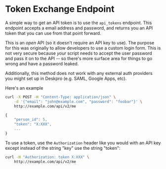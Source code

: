 # Token Exchange Endpoint

A simple way to get an API token is to use the `api_tokens` endpoint. This endpoint accepts a email address and password, and returns you an API token that you can use from that point forward.

This is an _open_ API \(so it doesn't require an API key to use\). The purpose for this was originally to allow developers to use a custom login form. This is not very secure because _your_ script needs to accept the user password and pass it on to the API -- so there's more surface area for things to go wrong and have a password leaked.

Additionally, this method does not work with any external auth providers you might set up in Deskpro \(e.g. SAML, Google Apps, etc\).

Here's an example

```bash
curl -X POST -H "Content-Type: application/json" \
    -d '{"email": "john@example.com", "password": "foobar"}' \
    http://example.com/api/v2/me
```

```javascript
{
    "person_id": 5,
    "token": "X:XXX",
    ...
}
```

To use a token, use the `Authorization` header like you would with an API key except instead of the string "key" use the string "token":

```bash
curl -H "Authorization: token X:XXX" \
    http://example.com/api/v2/me
```

